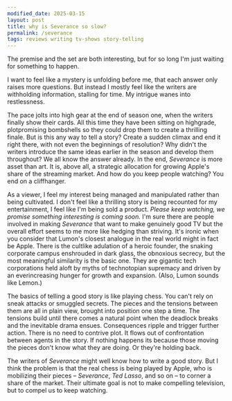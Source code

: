 ```yaml
---
modified_date: 2025-03-15
layout: post
title: why is Severance so slow?
permalink: /severance
tags: reviews writing tv-shows story-telling
---
```


The premise and the set are both interesting, but for so long I'm just waiting for something to happen.
<!--more-->
I want to feel like a mystery is unfolding before me, that each answer only raises more questions.
But instead I mostly feel like the writers are withholding information, stalling for time.
My intrigue wanes into restlessness.

The pace jolts into high gear at the end of season one, when the writers finally show their cards.
All this time they have been sitting on highgrade, plotpromising bombshells so they could drop them to create a thrilling finale.
But is this any way to tell a story?
Create a sudden climax and end it right there, with not even the beginnings of resolution?
Why didn't the writers introduce the same ideas earlier in the season and develop them throughout?
We all know the answer already.
In the end, _Severance_ is more asset than art.
It is, above all, a strategic allocation for growing Apple's share of the streaming market.
And how do you keep people watching?
You end on a cliffhanger.

As a viewer, I feel my interest being managed and manipulated rather than being cultivated.
I don't feel like a thrilling story is being recounted for my entertainment, I feel like I'm being sold a product.
_Please keep watching, we promise something interesting is coming soon._
I'm sure there are people involved in making _Severance_ that want to make genuinely good TV but the overall effort seems to me more like hedging than striving.
It's ironic when you consider that Lumon's closest analogue in the real world might in fact be Apple.
There is the cultlike adulation of a heroic founder, the snaking corporate campus enshrouded in dark glass, the obnoxious secrecy, but the most meaningful similarity is the basic one.
They are gigantic tech corporations held aloft by myths of technotopian supremacy and driven by an everincreasing hunger for growth and expansion.
(Also, Lumon sounds like Lemon.)

The basics of telling a good story is like playing chess.
You can't rely on sneak attacks or smuggled secrets.
The pieces and the tensions between them are all in plain view, brought into position one step a time.
The tensions build until there comes a natural point when the deadlock breaks and the inevitable drama ensues.
Consequences ripple and trigger further action.
There is no need to contrive plot.
It flows out of confrontation between agents in the story.
If nothing happens its because those moving the pieces don't know what they are doing.
Or they're holding back.

The writers of _Severance_ might well know how to write a good story.
But I think the problem is that the real chess is being played by Apple, who is mobilizing their pieces – _Severance_, _Ted Lasso_, and so on – to corner a share of the market.
Their ultimate goal is not to make compelling television, but to compel us to keep watching.
